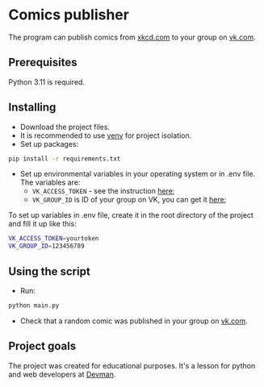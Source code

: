 # Comics publisher

The program can publish comics from  [xkcd.com](https://xkcd.com/) to your group on [vk.com](https://vk.com/).

## Prerequisites

Python 3.11 is required.

## Installing

- Download the project files.
- It is recommended to use [venv](https://docs.python.org/3/library/venv.html?highlight=venv#module-venv) for project isolation.
- Set up packages:

```bash
pip install -r requirements.txt
```

- Set up environmental variables in your operating system or in .env file. The variables are:
  - `VK_ACCESS_TOKEN` - see the instruction [here](https://vk.com/dev/implicit_flow_user);
  - `VK_GROUP_ID` is ID of your group on VK, you can get it [here](https://regvk.com/id/);

To set up variables in .env file, create it in the root directory of the project and fill it up like this:

```bash
VK_ACCESS_TOKEN=yourtoken
VK_GROUP_ID=123456789
```

## Using the script

- Run:

```bash
python main.py
```

- Check that a random comic was published in your group on [vk.com](https://vk.com/).

## Project goals

The project was created for educational purposes.
It's a lesson for python and web developers at [Devman](https://dvmn.org/).
